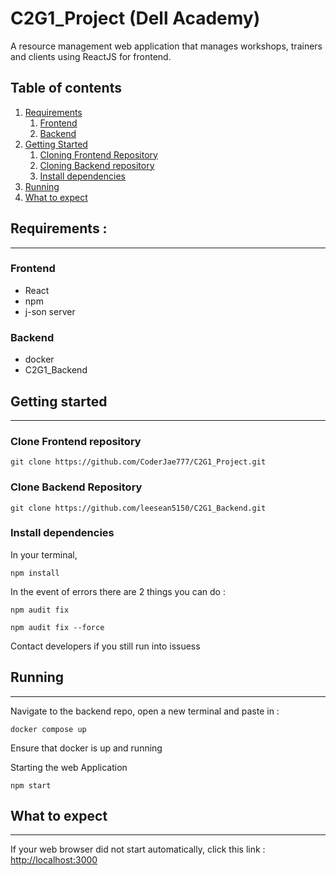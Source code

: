 # C2G1_Project (Dell Academy)
A resource management web application that manages workshops, trainers and clients using ReactJS for frontend.

Table of contents
---
1. [Requirements](#requirements)
    1. [Frontend](#frontend)
    2. [Backend](#backend)
2. [Getting Started](#gettingstarted)
    1. [Cloning Frontend Repository](#cloningfrontend)
    2. [Cloning Backend repository](#cloningbackend)
    3. [Install dependencies](#installdep)
3. [Running](#running)
4. [What to expect](#outcome)
 
<a id="requirements"></a>
## Requirements  :
---
<a id="frontend"></a>
### Frontend
* React
* npm
* j-son server

<a id="backend"></a>
### Backend
* docker
* C2G1_Backend 

<a id="gettingstarted"></a>
## Getting started
---
<a id="clonefrontend"></a>
### Clone Frontend repository
```shell
git clone https://github.com/CoderJae777/C2G1_Project.git
```
<a id="clonebackend"></a>
### Clone Backend Repository
```shell
git clone https://github.com/leesean5150/C2G1_Backend.git
```
<a id="installdep"></a>
### Install dependencies
In your terminal, 
```shell
npm install
```

In the event of errors  there are 2 things you can do : 
```shell
npm audit fix
```
```shell
npm audit fix --force
```
Contact developers if you still run into issuess

<a id="running"></a>
## Running
---
Navigate to the backend repo, open a new terminal and paste in : 
```
docker compose up
```
Ensure that docker is up and running

Starting the web Application

```shell
npm start
```

<a id="outcome"></a>
## What to expect
---
If your web browser did not start automatically, click this link :
[http://localhost:3000](http://localhost:3000)

